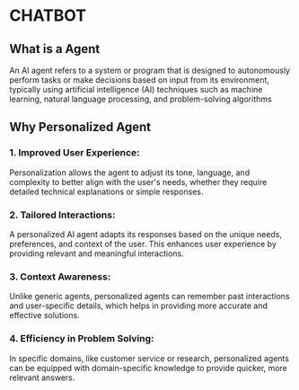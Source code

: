 # CHATBOT
## What is a Agent
An AI agent refers to a system or program that is designed to autonomously perform tasks or make decisions based on input from its environment, typically using artificial intelligence (AI) techniques such as machine learning, natural language processing, and problem-solving algorithms

## Why Personalized Agent
### 1. Improved User Experience: 
Personalization allows the agent to adjust its tone, language, and complexity to better align with the user's needs, whether they require detailed technical explanations or simple responses.
### 2. Tailored Interactions: 
A personalized AI agent adapts its responses based on the unique needs, preferences, and context of the user. This enhances user experience by providing relevant and meaningful interactions.
### 3. Context Awareness: 
Unlike generic agents, personalized agents can remember past interactions and user-specific details, which helps in providing more accurate and effective solutions.
### 4. Efficiency in Problem Solving: 
In specific domains, like customer service or research, personalized agents can be equipped with domain-specific knowledge to provide quicker, more relevant answers.
